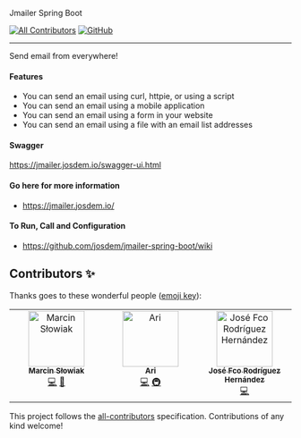 Jmailer Spring Boot
<!-- ALL-CONTRIBUTORS-BADGE:START - Do not remove or modify this section -->
[![All Contributors](https://img.shields.io/badge/all_contributors-1-orange.svg?style=flat-square)](#contributors-)
[![GitHub](https://github.com/josdem/jmailer-spring-boot/actions/workflows/test.yml/badge.svg)](https://github.com/josdem/jmailer-spring-boot/actions)
<!-- ALL-CONTRIBUTORS-BADGE:END -->
------------------------------------
Send email from everywhere!

#### Features

* You can send an email using curl, httpie, or using a script
* You can send an email using a mobile application
* You can send an email using a form in your website
* You can send an email using a file with an email list addresses

#### Swagger

https://jmailer.josdem.io/swagger-ui.html


#### Go here for more information

* https://jmailer.josdem.io/

#### To Run, Call and Configuration

* https://github.com/josdem/jmailer-spring-boot/wiki

## Contributors ✨

Thanks goes to these wonderful people ([emoji key](https://allcontributors.org/docs/en/emoji-key)):

<!-- ALL-CONTRIBUTORS-LIST:START - Do not remove or modify this section -->
<!-- prettier-ignore-start -->
<!-- markdownlint-disable -->
<table>
  <tbody>
    <tr>
      <td align="center" valign="top" width="14.28%"><a href="https://github.com/mslowiak"><img src="https://avatars.githubusercontent.com/u/18486535?v=4?s=100" width="100px;" alt="Marcin Słowiak"/><br /><sub><b>Marcin Słowiak</b></sub></a><br /><a href="https://github.com/josdem/jmailer-spring-boot/commits?author=mslowiak" title="Code">💻</a> <a href="https://github.com/josdem/jmailer-spring-boot/pulls?q=is%3Apr+reviewed-by%3Amslowiak" title="Reviewed Pull Requests">👀</a></td>
      <td align="center" valign="top" width="14.28%"><a href="https://github.com/ArianeZan"><img src="https://avatars.githubusercontent.com/u/103047736?v=4?s=100" width="100px;" alt="Ari"/><br /><sub><b>Ari</b></sub></a><br /><a href="https://github.com/josdem/jmailer-spring-boot/commits?author=ArianeZan" title="Code">💻</a> <a href="#infra-ArianeZan" title="Infrastructure (Hosting, Build-Tools, etc)">🚇</a></td>
      <td align="center" valign="top" width="14.28%"><a href="https://github.com/JoseFRH17"><img src="https://avatars.githubusercontent.com/u/64493634?v=4?s=100" width="100px;" alt="José Fco Rodríguez Hernández"/><br /><sub><b>José Fco Rodríguez Hernández</b></sub></a><br /><a href="https://github.com/josdem/jmailer-spring-boot/commits?author=JoseFRH17" title="Code">💻</a></td>
    </tr>
  </tbody>
</table>

<!-- markdownlint-restore -->
<!-- prettier-ignore-end -->

<!-- ALL-CONTRIBUTORS-LIST:END -->

This project follows the [all-contributors](https://github.com/all-contributors/all-contributors) specification. Contributions of any kind welcome!